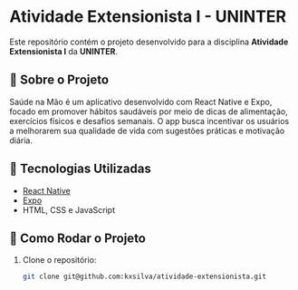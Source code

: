 # Atividade Extensionista I - UNINTER

Este repositório contém o projeto desenvolvido para a disciplina **Atividade Extensionista I** da **UNINTER**.

## 📌 Sobre o Projeto
Saúde na Mão é um aplicativo desenvolvido com React Native e Expo, focado em promover hábitos saudáveis por meio de dicas de alimentação, exercícios físicos e desafios semanais. O app busca incentivar os usuários a melhorarem sua qualidade de vida com sugestões práticas e motivação diária.

## 🚀 Tecnologias Utilizadas
- [React Native](https://reactnative.dev/)
- [Expo](https://expo.dev/)
- HTML, CSS e JavaScript

## 🔧 Como Rodar o Projeto
1. Clone o repositório:
   ```sh
   git clone git@github.com:kxsilva/atividade-extensionista.git
